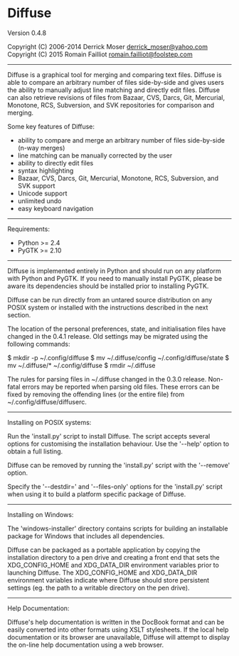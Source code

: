 # Diffuse
Version 0.4.8

Copyright (C) 2006-2014 Derrick Moser <derrick_moser@yahoo.com>  
Copyright (C) 2015 Romain Failliot <romain.failliot@foolstep.com>

----

Diffuse is a graphical tool for merging and comparing text files.  Diffuse is
able to compare an arbitrary number of files side-by-side and gives users the
ability to manually adjust line matching and directly edit files.  Diffuse can
also retrieve revisions of files from Bazaar, CVS, Darcs, Git, Mercurial,
Monotone, RCS, Subversion, and SVK repositories for comparison and merging.

Some key features of Diffuse:
- ability to compare and merge an arbitrary number of files side-by-side (n-way merges)
- line matching can be manually corrected by the user
- ability to directly edit files
- syntax highlighting
- Bazaar, CVS, Darcs, Git, Mercurial, Monotone, RCS, Subversion, and SVK support
- Unicode support
- unlimited undo
- easy keyboard navigation

----

Requirements:

- Python >= 2.4
- PyGTK >= 2.10

----

Diffuse is implemented entirely in Python and should run on any platform with
Python and PyGTK.  If you need to manually install PyGTK, please be aware its
dependencies should be installed prior to installing PyGTK.

Diffuse can be run directly from an untared source distribution on any POSIX
system or installed with the instructions described in the next section.

The location of the personal preferences, state, and initialisation files have
changed in the 0.4.1 release.  Old settings may be migrated using the following
commands:

  $ mkdir -p ~/.config/diffuse
  $ mv ~/.diffuse/config ~/.config/diffuse/state
  $ mv ~/.diffuse/* ~/.config/diffuse
  $ rmdir ~/.diffuse

The rules for parsing files in ~/.diffuse changed in the 0.3.0 release.
Non-fatal errors may be reported when parsing old files.  These errors can be
fixed by removing the offending lines (or the entire file) from
~/.config/diffuse/diffuserc.

----

Installing on POSIX systems:

Run the 'install.py' script to install Diffuse.  The script accepts several
options for customising the installation behaviour.  Use the '--help' option
to obtain a full listing.

Diffuse can be removed by running the 'install.py' script with the '--remove'
option.

Specify the '--destdir=' and '--files-only' options for the 'install.py'
script when using it to build a platform specific package of Diffuse.

----

Installing on Windows:

The 'windows-installer' directory contains scripts for building an installable
package for Windows that includes all dependencies.

Diffuse can be packaged as a portable application by copying the installation
directory to a pen drive and creating a front end that sets the XDG_CONFIG_HOME
and XDG_DATA_DIR environment variables prior to launching Diffuse.  The
XDG_CONFIG_HOME and XDG_DATA_DIR environment variables indicate where Diffuse
should store persistent settings (eg. the path to a writable directory on the
pen drive).

----

Help Documentation:

Diffuse's help documentation is written in the DocBook format and can be easily
converted into other formats using XSLT stylesheets.  If the local help
documentation or its browser are unavailable, Diffuse will attempt to display
the on-line help documentation using a web browser.